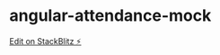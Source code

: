 # angular-attendance-mock

[Edit on StackBlitz ⚡️](https://stackblitz.com/edit/angular-attendance-mock)